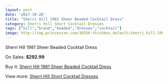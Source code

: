 ```yaml
---
layout: post
date: '2017-10-20'
title: "Sherri Hill 1981 Sheer Beaded Cocktail Dress"
category: Sherri Hill Short Cocktail Dresses
tags: ["hill","brand","beaded","dresses","cocktail"]
image: http://img.princessan.com/36556-thickbox_default/sherri-hill-1981-sheer-beaded-cocktail-dress.jpg
---
```

Sherri Hill 1981 Sheer Beaded Cocktail Dress

On Sales: **$292.99**
<a href="https://www.princessan.com/en/17116-sherri-hill-1981-sheer-beaded-cocktail-dress.html"><amp-img layout="responsive" width="600" height="600" src="//img.princessan.com/36556-thickbox_default/sherri-hill-1981-sheer-beaded-cocktail-dress.jpg" alt="Sherri Hill 1981 Sheer Beaded Cocktail Dress 0" /></a>
<a href="https://www.princessan.com/en/17116-sherri-hill-1981-sheer-beaded-cocktail-dress.html"><amp-img layout="responsive" width="600" height="600" src="//img.princessan.com/36560-thickbox_default/sherri-hill-1981-sheer-beaded-cocktail-dress.jpg" alt="Sherri Hill 1981 Sheer Beaded Cocktail Dress 1" /></a>
<a href="https://www.princessan.com/en/17116-sherri-hill-1981-sheer-beaded-cocktail-dress.html"><amp-img layout="responsive" width="600" height="600" src="//img.princessan.com/36559-thickbox_default/sherri-hill-1981-sheer-beaded-cocktail-dress.jpg" alt="Sherri Hill 1981 Sheer Beaded Cocktail Dress 2" /></a>
<a href="https://www.princessan.com/en/17116-sherri-hill-1981-sheer-beaded-cocktail-dress.html"><amp-img layout="responsive" width="600" height="600" src="//img.princessan.com/36558-thickbox_default/sherri-hill-1981-sheer-beaded-cocktail-dress.jpg" alt="Sherri Hill 1981 Sheer Beaded Cocktail Dress 3" /></a>
<a href="https://www.princessan.com/en/17116-sherri-hill-1981-sheer-beaded-cocktail-dress.html"><amp-img layout="responsive" width="600" height="600" src="//img.princessan.com/36557-thickbox_default/sherri-hill-1981-sheer-beaded-cocktail-dress.jpg" alt="Sherri Hill 1981 Sheer Beaded Cocktail Dress 4" /></a>

Buy it: [Sherri Hill 1981 Sheer Beaded Cocktail Dress](https://www.princessan.com/en/17116-sherri-hill-1981-sheer-beaded-cocktail-dress.html "Sherri Hill 1981 Sheer Beaded Cocktail Dress")

View more: [Sherri Hill Short Cocktail Dresses](https://www.princessan.com/en/144- "Sherri Hill Short Cocktail Dresses")